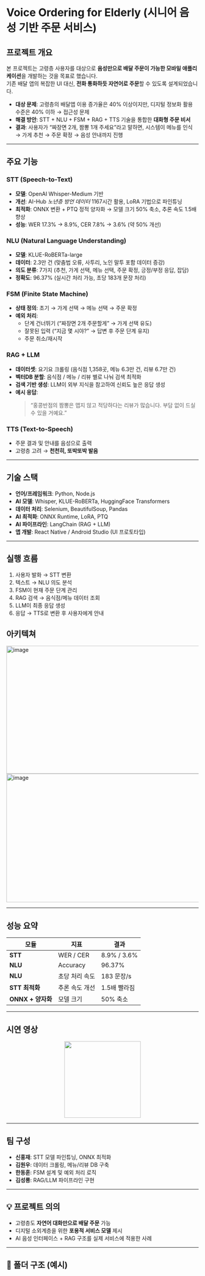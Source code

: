 # Voice Ordering for Elderly (시니어 음성 기반 주문 서비스)

##  프로젝트 개요
본 프로젝트는 고령층 사용자를 대상으로 **음성만으로 배달 주문이 가능한 모바일 애플리케이션**을 개발하는 것을 목표로 했습니다.  
기존 배달 앱의 복잡한 UI 대신, **전화 통화하듯 자연어로 주문**할 수 있도록 설계되었습니다.  

- **대상 문제**: 고령층의 배달앱 이용 증가율은 40% 이상이지만, 디지털 정보화 활용 수준은 40% 이하 → 접근성 문제  
- **해결 방안**: STT + NLU + FSM + RAG + TTS 기술을 통합한 **대화형 주문 비서**  
- **결과**: 사용자가 “짜장면 2개, 짬뽕 1개 주세요”라고 말하면, 시스템이 메뉴를 인식 → 가게 추천 → 주문 확정 → 음성 안내까지 진행

---

##  주요 기능
###  STT (Speech-to-Text)
- **모델**: OpenAI Whisper-Medium 기반  
- **개선**: AI-Hub *노년층 방언 데이터* 1167시간 활용, LoRA 기법으로 파인튜닝  
- **최적화**: ONNX 변환 + PTQ 정적 양자화 → 모델 크기 50% 축소, 추론 속도 1.5배 향상  
- **성능**: WER 17.3% → 8.9%, CER 7.8% → 3.6% (약 50% 개선)

###  NLU (Natural Language Understanding)
- **모델**: KLUE-RoBERTa-large  
- **데이터**: 2.3만 건 (맞춤법 오류, 사투리, 노인 말투 포함 데이터 증강)  
- **의도 분류**: 7가지 (추천, 가게 선택, 메뉴 선택, 주문 확정, 긍정/부정 응답, 잡담)  
- **정확도**: 96.37% (실시간 처리 가능, 초당 183개 문장 처리)

###  FSM (Finite State Machine)
- **상태 정의**: 초기 → 가게 선택 → 메뉴 선택 → 주문 확정  
- **예외 처리**:  
  - 단계 건너뛰기 (“짜장면 2개 주문할게” → 가게 선택 유도)  
  - 잘못된 입력 (“지금 몇 시야?” → 답변 후 주문 단계 유지)  
  - 주문 취소/재시작  

###  RAG + LLM
- **데이터셋**: 요기요 크롤링 (음식점 1,358곳, 메뉴 6.3만 건, 리뷰 6.7만 건)  
- **벡터DB 분할**: 음식점 / 메뉴 / 리뷰 별로 나눠 검색 최적화  
- **검색 기반 생성**: LLM이 외부 지식을 참고하여 신뢰도 높은 응답 생성  
- **예시 응답**:  
  > “홍콩반점의 짬뽕은 맵지 않고 적당하다는 리뷰가 많습니다. 부담 없이 드실 수 있을 거예요.”

###  TTS (Text-to-Speech)
- 주문 결과 및 안내를 음성으로 출력  
- 고령층 고려 → **천천히, 또박또박 발음**  

---

##  기술 스택
- **언어/프레임워크**: Python, Node.js  
- **AI 모델**: Whisper, KLUE-RoBERTa, HuggingFace Transformers  
- **데이터 처리**: Selenium, BeautifulSoup, Pandas  
- **AI 최적화**: ONNX Runtime, LoRA, PTQ  
- **AI 파이프라인**: LangChain (RAG + LLM)  
- **앱 개발**: React Native / Android Studio (UI 프로토타입)  

---

##  실행 흐름
1. 사용자 발화 → STT 변환  
2. 텍스트 → NLU 의도 분석  
3. FSM이 현재 주문 단계 관리  
4. RAG 검색 → 음식점/메뉴 데이터 조회  
5. LLM이 최종 응답 생성  
6. 응답 → TTS로 변환 후 사용자에게 안내  

## 아키텍쳐
<img width="686" height="334" alt="image" src="https://github.com/user-attachments/assets/e9d97160-5e6b-4c90-a661-cc1ccf9f6339" />


<img width="685" height="336" alt="image" src="https://github.com/user-attachments/assets/87d977e4-0a2b-40cd-b04b-a4a524bb8ba8" />

---

##  성능 요약
| 모듈 | 지표 | 결과 |
|------|------|------|
| **STT** | WER / CER | 8.9% / 3.6% |
| **NLU** | Accuracy | 96.37% |
| **NLU** | 초당 처리 속도 | 183 문장/s |
| **STT 최적화** | 추론 속도 개선 | 1.5배 빨라짐 |
| **ONNX + 양자화** | 모델 크기 | 50% 축소 |

---
##  시연 영상
<p align="center">
  <img src="https://github.com/user-attachments/assets/6a77670f-7a1f-4a88-9a37-c5d53877f1f9" width="200">
</p>

---
##  팀 구성
- **신홍재**: STT 모델 파인튜닝, ONNX 최적화  
- **김원우**: 데이터 크롤링, 메뉴/리뷰 DB 구축  
- **한동훈**: FSM 설계 및 예외 처리 로직  
- **김성룡**: RAG/LLM 파이프라인 구현  

---

## 💡 프로젝트 의의
- 고령층도 **자연어 대화만으로 배달 주문** 가능  
- 디지털 소외계층을 위한 **포용적 서비스 모델** 제시  
- AI 음성 인터페이스 + RAG 구조를 실제 서비스에 적용한 사례  

---

## 📂 폴더 구조 (예시)
